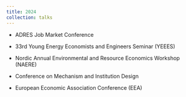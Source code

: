 ```yaml
---
title: 2024
collection: talks
---
```

* ADRES Job Market Conference 

* 33rd Young Energy Economists and Engineers Seminar (YEEES)

* Nordic Annual Environmental and Resource Economics Workshop (NAERE) 

* Conference on Mechanism and Institution Design

* European Economic Association Conference (EEA)
